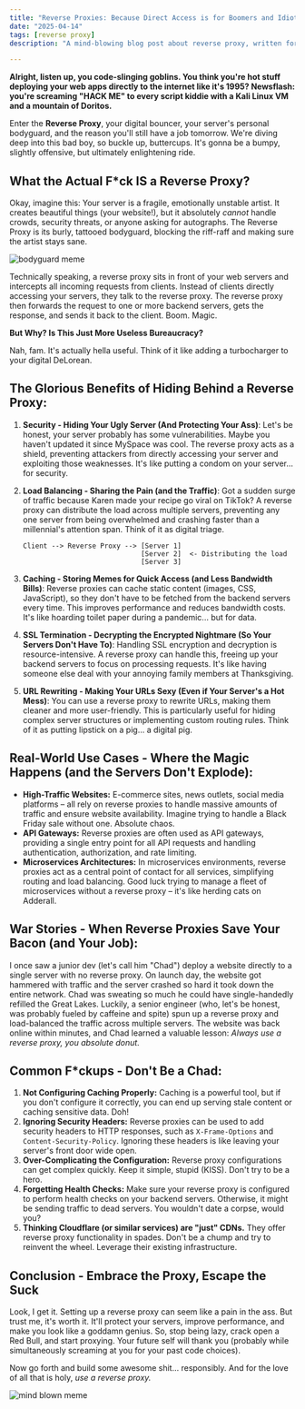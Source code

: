 ```yaml
---
title: "Reverse Proxies: Because Direct Access is for Boomers and Idiots 💀🙏"
date: "2025-04-14"
tags: [reverse proxy]
description: "A mind-blowing blog post about reverse proxy, written for chaotic Gen Z engineers who need to hide their questionable server architecture."

---
```


**Alright, listen up, you code-slinging goblins. You think you're hot stuff deploying your web apps directly to the internet like it's 1995? Newsflash: you're screaming "HACK ME" to every script kiddie with a Kali Linux VM and a mountain of Doritos.**

Enter the **Reverse Proxy**, your digital bouncer, your server's personal bodyguard, and the reason you'll still have a job tomorrow. We're diving deep into this bad boy, so buckle up, buttercups. It's gonna be a bumpy, slightly offensive, but ultimately enlightening ride.

## What the Actual F*ck IS a Reverse Proxy?

Okay, imagine this: Your server is a fragile, emotionally unstable artist. It creates beautiful things (your website!), but it absolutely *cannot* handle crowds, security threats, or anyone asking for autographs. The Reverse Proxy is its burly, tattooed bodyguard, blocking the riff-raff and making sure the artist stays sane.

![bodyguard meme](https://i.kym-cdn.com/photos/images/newsfeed/001/333/726/b66.png)

Technically speaking, a reverse proxy sits in front of your web servers and intercepts all incoming requests from clients. Instead of clients directly accessing your servers, they talk to the reverse proxy. The reverse proxy then forwards the request to one or more backend servers, gets the response, and sends it back to the client. Boom. Magic.

**But Why? Is This Just More Useless Bureaucracy?**

Nah, fam. It's actually hella useful. Think of it like adding a turbocharger to your digital DeLorean.

## The Glorious Benefits of Hiding Behind a Reverse Proxy:

1.  **Security - Hiding Your Ugly Server (And Protecting Your Ass)**: Let's be honest, your server probably has some vulnerabilities. Maybe you haven't updated it since MySpace was cool. The reverse proxy acts as a shield, preventing attackers from directly accessing your server and exploiting those weaknesses. It's like putting a condom on your server... for security.

2.  **Load Balancing - Sharing the Pain (and the Traffic)**: Got a sudden surge of traffic because Karen made your recipe go viral on TikTok? A reverse proxy can distribute the load across multiple servers, preventing any one server from being overwhelmed and crashing faster than a millennial's attention span. Think of it as digital triage.

    ```ascii
    Client --> Reverse Proxy --> [Server 1]
                                 [Server 2]  <- Distributing the load
                                 [Server 3]
    ```

3.  **Caching - Storing Memes for Quick Access (and Less Bandwidth Bills)**: Reverse proxies can cache static content (images, CSS, JavaScript), so they don't have to be fetched from the backend servers every time. This improves performance and reduces bandwidth costs. It's like hoarding toilet paper during a pandemic... but for data.

4.  **SSL Termination - Decrypting the Encrypted Nightmare (So Your Servers Don't Have To)**: Handling SSL encryption and decryption is resource-intensive. A reverse proxy can handle this, freeing up your backend servers to focus on processing requests. It's like having someone else deal with your annoying family members at Thanksgiving.

5.  **URL Rewriting - Making Your URLs Sexy (Even if Your Server's a Hot Mess)**: You can use a reverse proxy to rewrite URLs, making them cleaner and more user-friendly. This is particularly useful for hiding complex server structures or implementing custom routing rules. Think of it as putting lipstick on a pig... a digital pig.

## Real-World Use Cases - Where the Magic Happens (and the Servers Don't Explode):

*   **High-Traffic Websites:** E-commerce sites, news outlets, social media platforms – all rely on reverse proxies to handle massive amounts of traffic and ensure website availability. Imagine trying to handle a Black Friday sale without one. Absolute chaos.
*   **API Gateways:** Reverse proxies are often used as API gateways, providing a single entry point for all API requests and handling authentication, authorization, and rate limiting.
*   **Microservices Architectures:** In microservices environments, reverse proxies act as a central point of contact for all services, simplifying routing and load balancing. Good luck trying to manage a fleet of microservices without a reverse proxy – it's like herding cats on Adderall.

## War Stories - When Reverse Proxies Save Your Bacon (and Your Job):

I once saw a junior dev (let's call him "Chad") deploy a website directly to a single server with no reverse proxy. On launch day, the website got hammered with traffic and the server crashed so hard it took down the entire network. Chad was sweating so much he could have single-handedly refilled the Great Lakes. Luckily, a senior engineer (who, let's be honest, was probably fueled by caffeine and spite) spun up a reverse proxy and load-balanced the traffic across multiple servers. The website was back online within minutes, and Chad learned a valuable lesson: *Always use a reverse proxy, you absolute donut.*

## Common F*ckups - Don't Be a Chad:

1.  **Not Configuring Caching Properly:** Caching is a powerful tool, but if you don't configure it correctly, you can end up serving stale content or caching sensitive data. Doh!
2.  **Ignoring Security Headers:** Reverse proxies can be used to add security headers to HTTP responses, such as `X-Frame-Options` and `Content-Security-Policy`. Ignoring these headers is like leaving your server's front door wide open.
3.  **Over-Complicating the Configuration:** Reverse proxy configurations can get complex quickly. Keep it simple, stupid (KISS). Don't try to be a hero.
4.  **Forgetting Health Checks:** Make sure your reverse proxy is configured to perform health checks on your backend servers. Otherwise, it might be sending traffic to dead servers. You wouldn't date a corpse, would you?
5. **Thinking Cloudflare (or similar services) are "just" CDNs.** They offer reverse proxy functionality in spades. Don't be a chump and try to reinvent the wheel. Leverage their existing infrastructure.

## Conclusion - Embrace the Proxy, Escape the Suck

Look, I get it. Setting up a reverse proxy can seem like a pain in the ass. But trust me, it's worth it. It'll protect your servers, improve performance, and make you look like a goddamn genius. So, stop being lazy, crack open a Red Bull, and start proxying. Your future self will thank you (probably while simultaneously screaming at you for your past code choices).

Now go forth and build some awesome shit… responsibly. And for the love of all that is holy, *use a reverse proxy.*

![mind blown meme](https://i.kym-cdn.com/photos/images/newsfeed/000/995/026/314.jpg)
